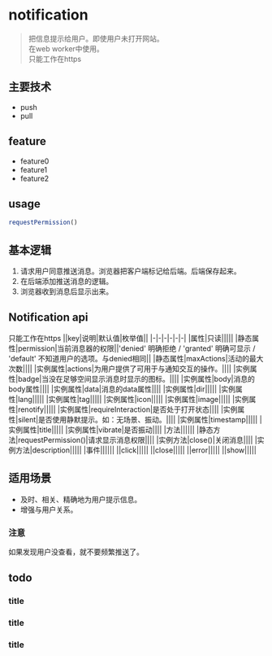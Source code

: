 # notification
> 把信息提示给用户。即使用户未打开网站。  
> 在web worker中使用。  
> 只能工作在https

## 主要技术
- push
- pull


## feature
- feature0
- feature1
- feature2

## usage
```js
requestPermission()

```

## 基本逻辑
1. 请求用户同意推送消息。浏览器把客户端标记给后端。后端保存起来。
2. 在后端添加推送消息的逻辑。
3. 浏览器收到消息后显示出来。

## Notification api
只能工作在https
||key|说明|默认值|枚举值||
|-|-|-|-|-|-|
|属性|只读|||||
|静态属性|permission|当前消息器的权限||'denied' 明确拒绝 / 'granted' 明确可显示 / 'default' 不知道用户的选项。与denied相同||
|静态属性|maxActions|活动的最大次数||||
|实例属性|actions|为用户提供了可用于与通知交互的操作。||||
|实例属性|badge|当没在足够空间显示消息时显示的图标。||||
|实例属性|body|消息的body属性||||
|实例属性|data|消息的data属性||||
|实例属性|dir|||||
|实例属性|lang|||||
|实例属性|tag|||||
|实例属性|icon|||||
|实例属性|image|||||
|实例属性|renotify|||||
|实例属性|requireInteraction|是否处于打开状态||||
|实例属性|silent|是否使用静默提示。如：无场景、振动。||||
|实例属性|timestamp|||||
|实例属性|title|||||
|实例属性|vibrate|是否振动||||
|方法||||||
|静态方法|requestPermission()|请求显示消息权限||||
|实例方法|close()|关闭消息||||
|实例方法|description|||||
|事件||||||
||click|||||
||close|||||
||error|||||
||show|||||

## 适用场景
- 及时、相关、精确地为用户提示信息。  
- 增强与用户关系。

### 注意
如果发现用户没查看，就不要频繁推送了。  

## todo
### title
### title
### title
